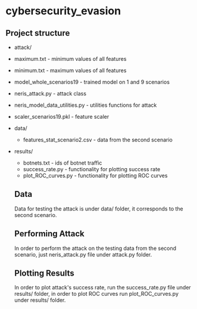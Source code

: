 # cybersecurity_evasion


## Project structure

*	attack/
   *  maximum.txt - minimum values of all features
   *  minimum.txt - maximum values of all features
   *  model_whole_scenarios19 - trained model on 1 and 9 scenarios
   *  neris_attack.py - attack class
   *  neris_model_data_utilities.py - utilities functions for attack
   *  scaler_scenarios19.pkl  - feature scaler
* data/
  * features_stat_scenario2.csv - data from the second scenario
* results/
  * botnets.txt - ids of botnet traffic
  * success_rate.py - functionality for plotting success rate
  * plot_ROC_curves.py - functionality for plotting ROC curves
  
  ## Data
  Data for testing the attack is under data/ folder, it corresponds to the second scenario.
  
  ## Performing Attack
  In order to perform the attack on the testing data from the second scenario, just neris_attack.py file under attack.py folder.
  
  ## Plotting Results
  In order to plot attack's success rate, run the success_rate.py file under results/ folder, in order to plot ROC curves run plot_ROC_curves.py under results/ folder.
  
  

